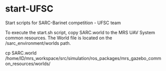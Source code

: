 # start-UFSC
Start scripts for SARC-Barinet competition - UFSC team

To execute the start.sh script, copy SARC.world to the MRS UAV System common resources. The World file is located on the /sarc_environment/worlds path.



cp SARC.world       /home/ID/mrs_workspace/src/simulation/ros_packages/mrs_gazebo_common_resources/worlds/
